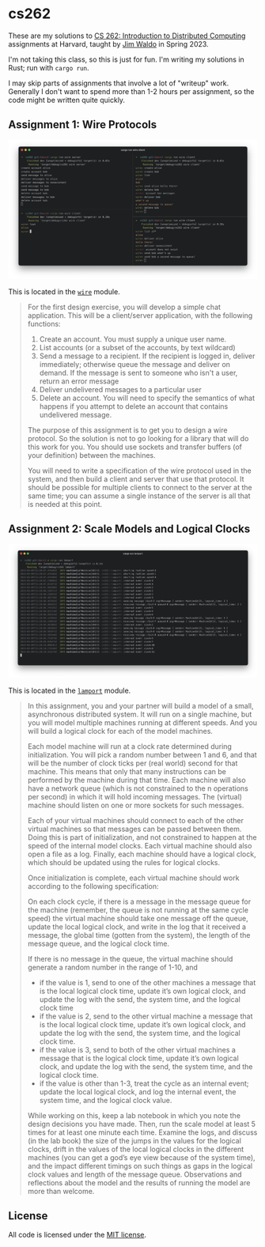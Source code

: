 # cs262

These are my solutions to [CS 262: Introduction to Distributed Computing](https://canvas.harvard.edu/courses/116261) assignments at Harvard, taught by [Jim Waldo](http://www.eecs.harvard.edu/~waldo/) in Spring 2023.

I'm not taking this class, so this is just for fun. I'm writing my solutions in Rust; run with `cargo run`.

I may skip parts of assignments that involve a lot of "writeup" work. Generally I don't want to spend more than 1-2 hours per assignment, so the code might be written quite quickly.

## Assignment 1: Wire Protocols

![](screenshots/wire.png)

This is located in the [`wire`](src/wire.rs) module.

> For the first design exercise, you will develop a simple chat application. This will be a client/server application, with the following functions:
>
> 1. Create an account. You must supply a unique user name.
> 2. List accounts (or a subset of the accounts, by text wildcard)
> 3. Send a message to a recipient. If the recipient is logged in, deliver immediately; otherwise queue the message and deliver on demand. If the message is sent to someone who isn't a user, return an error message
> 4. Deliver undelivered messages to a particular user
> 5. Delete an account. You will need to specify the semantics of what happens if you attempt to delete an account that contains undelivered message.
>
> The purpose of this assignment is to get you to design a wire protocol. So the solution is not to go looking for a library that will do this work for you. You should use sockets and transfer buffers (of your definition) between the machines.
>
> You will need to write a specification of the wire protocol used in the system, and then build a client and server that use that protocol. It should be possible for multiple clients to connect to the server at the same time; you can assume a single instance of the server is all that is needed at this point.

## Assignment 2: Scale Models and Logical Clocks

![](screenshots/lamport.png)

This is located in the [`lamport`](src/lamport.rs) module.

> In this assignment, you and your partner will build a model of a small, asynchronous distributed system. It will run on a single machine, but you will model multiple machines running at different speeds. And you will build a logical clock for each of the model machines.
>
> Each model machine will run at a clock rate determined during initialization. You will pick a random number between 1 and 6, and that will be the number of clock ticks per (real world) second for that machine. This means that only that many instructions can be performed by the machine during that time. Each machine will also have a network queue (which is not constrained to the n operations per second) in which it will hold incoming messages. The (virtual) machine should listen on one or more sockets for such messages.
>
> Each of your virtual machines should connect to each of the other virtual machines so that messages can be passed between them. Doing this is part of initialization, and not constrained to happen at the speed of the internal model clocks. Each virtual machine should also open a file as a log. Finally, each machine should have a logical clock, which should be updated using the rules for logical clocks.
>
> Once initialization is complete, each virtual machine should work according to the following specification:
>
> On each clock cycle, if there is a message in the message queue for the machine (remember, the queue is not running at the same cycle speed) the virtual machine should take one message off the queue, update the local logical clock, and write in the log that it received a message, the global time (gotten from the system), the length of the message queue, and the logical clock time.
>
> If there is no message in the queue, the virtual machine should generate a random number in the range of 1-10, and
>
> - if the value is 1, send to one of the other machines a message that is the local logical clock time, update it’s own logical clock, and update the log with the send, the system time, and the logical clock time
> - if the value is 2, send to the other virtual machine a message that is the local logical clock time, update it’s own logical clock, and update the log with the send, the system time, and the logical clock time.
> - if the value is 3, send to both of the other virtual machines a message that is the logical clock time, update it’s own logical clock, and update the log with the send, the system time, and the logical clock time.
> - if the value is other than 1-3, treat the cycle as an internal event; update the local logical clock, and log the internal event, the system time, and the logical clock value.
>
> While working on this, keep a lab notebook in which you note the design decisions you have made. Then, run the scale model at least 5 times for at least one minute each time. Examine the logs, and discuss (in the lab book) the size of the jumps in the values for the logical clocks, drift in the values of the local logical clocks in the different machines (you can get a god’s eye view because of the system time), and the impact different timings on such things as gaps in the logical clock values and length of the message queue. Observations and reflections about the model and the results of running the model are more than welcome.

## License

All code is licensed under the [MIT license](LICENSE).
